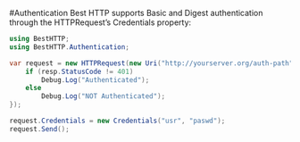 #Authentication
Best HTTP supports Basic and Digest authentication through the HTTPRequest’s Credentials property:


```csharp
using BestHTTP;
using BestHTTP.Authentication;

var request = new HTTPRequest(new Uri("http://yourserver.org/auth-path"), (req, resp) => {
	if (resp.StatusCode != 401)
		Debug.Log("Authenticated");
	else
		Debug.Log("NOT Authenticated");
});

request.Credentials = new Credentials("usr", "paswd");
request.Send(); 
```
